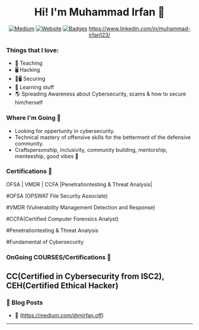 <div align=center> 
  <h1> Hi! I'm Muhammad Irfan 👋 </h1> 

[![Medium](https://img.shields.io/badge/PMAT-Available%20Now!-purple?style=for-the-badge)](https://medium.com/@mirfan.off)
[![Website](https://img.shields.io/website?label=HuskyHacks.dev&style=for-the-badge&url=https%3A%2F%2Fhuskyhacks.dev)](https://www.linkedin.com/in/muhammad-irfan123/)
[![Badges](https://img.shields.io/website?label=notes.huskyHacks.dev&style=for-the-badge&url=https%3A%2F%2Fnotes.huskyhacks.dev)](https://www.credly.com/users/muhammad-irfan.7ab275d2/badges)
 https://www.linkedin.com/in/muhammad-irfan123/
</div>


### Things that I love:
- 📕 Teaching
- 🖥️ Hacking
- 📕🖥️ Securing 
- 📒 Learning stuff
- 🌎 Spreading Awareness about Cybersecurity, scams & how to secure him/herself

### Where I'm Going 🧭
- Looking for oppertunity in cybersecurity.
- Technical mastery of offensive skills for the betterment of the defensive community.
- Craftspersonship, inclusivity, community building, mentorship, menteeship, good vibes 🎵

### Certifications 📜
OFSA | VMDR | CCFA |Penetrationtesting & Threat Analysis|

#OFSA (OPSWAT File Security Associate)

#VMDR (Vulnerability Management Detection and Response)

#CCFA(Certified Computer Forensics Analyst)

#Penetrationtesting & Threat Analysis

#Fundamental of Cybersecurity

### OnGoing COURSES/Certifications 🎤
CC(Certified in Cybersecurity from ISC2),
CEH(Certified Ethical Hacker)
---

### 📕 Blog Posts

<!-- BLOG-POST-LIST:START -->
- 📡 (https://medium.com/@mirfan.off)

---
